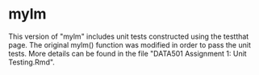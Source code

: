 # mylm 
This version of "mylm" includes unit tests constructed using the testthat page. The original mylm() function was modified in order to pass the unit tests. More details can be found in the file "DATA501 Assignment 1: Unit Testing.Rmd".
